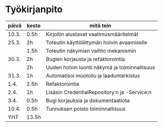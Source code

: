 # Työkirjanpito

| päivä | kesto | mitä tein                                     |
| ----- | ----- | --------------------------------------------- |
| 10.3. | 0.5h  | Kirjoitin alustavat vaatimusmääritelmät       |
| 25.3. | 2h    | Toteutin käyttöliittymän holvin avaamiselle   |
|       | 1.5h  | Toteutin näkymien vaihto mekanismin           |
| 30.3. | 2h    | Bugien korjausta ja refaktorointia            |
|       | 2h    | Uuden holvin luonti näkymä ja toiminnallisuus |
| 31.3. | 1h    | Automatisoi muotoilu ja laaduntarkistus       |
| 1.4.  | 2.5h  | Refaktorointia                                |
| 2.4.  | 1h    | Lisäsin CredentialRepository:n ja -Service:n  |
| 3.4.  | 0.5h  | Bugi korjauksia ja dokumentaatiota            |
| 10.4. | 0.5h  | Tunnuksen poisto toiminnallisuus              |
| YHT   | 13.5h |                                               |

